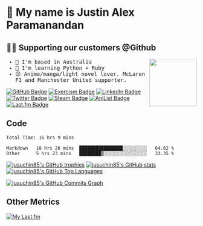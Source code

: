 # 👋 My name is Justin Alex Paramanandan

## :technologist: Supporting our customers @Github

<samp>

<img align="right" width="125" src="https://media.giphy.com/media/H1dxi6xdh4NGQCZSvz/giphy.gif" />

- :pushpin: I'm based in Australia
- :brain: I'm learning Python + Ruby
- :heart_eyes: Anime/manga/light novel lover. McLaren F1 and Manchester United supporter.

</samp>

[![GitHub Badge](https://img.shields.io/badge/GitHub-181717?logo=github&logoColor=fff&style=flat-square)](https://www.github.com/jusuchin85) [![Exercism Badge](https://img.shields.io/badge/Exercism-009CAB?logo=exercism&logoColor=fff&style=flat-square)](https://exercism.org/profiles/jusuchin85) [![LinkedIn Badge](https://img.shields.io/badge/LinkedIn-0A66C2?logo=linkedin&logoColor=fff&style=flat-square)](https://www.linkedin.com/in/jusuchin85) [![Twitter Badge](https://img.shields.io/badge/Twitter-1DA1F2?logo=twitter&logoColor=fff&style=flat-square)](https://www.twitter.com/jusuchin85) [![Steam Badge](https://img.shields.io/badge/Steam-000?logo=steam&logoColor=fff&style=flat-square)](https://steamcommunity.com/id/jusuchin85) [![AniList Badge](https://img.shields.io/badge/AniList-02A9FF?logo=anilist&logoColor=fff&style=flat-square)](https://anilist.co/user/jusuchin85) [![Last.fm Badge](https://img.shields.io/badge/Last.fm-D51007?logo=lastdotfm&logoColor=fff&style=flat-square)](https://www.last.fm/user/jusuchin85)

## Code

<!--START_SECTION:waka-->

```text
Total Time: 16 hrs 9 mins

Markdown   10 hrs 26 mins  ████████████████░░░░░░░░░   64.62 %
Other      5 hrs 23 mins   ████████▒░░░░░░░░░░░░░░░░   33.35 %
```

<!--END_SECTION:waka-->

[![jusuchin85's GitHub trophies](https://github-profile-trophy.vercel.app/?username=jusuchin85&title=LongTimeUser,Commits,PullRequest,Issues&theme=dracula&margin-w=10&no-frame=true)](https://github.com/jusuchin85)
[![jusuchin85's GitHub stats](https://github-readme-stats.vercel.app/api?username=jusuchin85&show_icons=true&hide=&count_private=true&title_color=0891b2&text_color=ffffff&icon_color=0891b2&bg_color=1c1917&hide_border=true&show_icons=true)](http://www.github.com/jusuchin85) [![jusuchin85's GitHub Top Languages](https://github-readme-stats.vercel.app/api/top-langs/?username=jusuchin85&langs_count=10&title_color=0891b2&text_color=ffffff&icon_color=0891b2&bg_color=1c1917&hide_border=true&locale=en&custom_title=Top%20%Languages)](https://github.com/jusuchin85)

[![jusuchin85's GitHub Commits Graph](https://activity-graph.herokuapp.com/graph?username=jusuchin85&bg_color=1c1917&color=ffffff&line=0891b2&point=ffffff&area_color=1c1917&area=true&hide_border=true&custom_title=GitHub%20Commits%20Graph)](http://www.github.com/jusuchin85)

## Other Metrics

[![My Last.fm](https://lastfm-recently-played.vercel.app/api?user=jusuchin85&count=10&width=600&loved=true&loved_style=3)](https://www.last.fm/user/jusuchin85)

